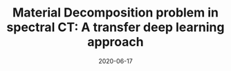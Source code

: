---
title: "Material Decomposition problem in spectral CT: A transfer deep learning approach"
collection: accepted
authors: 'J. Abascal, N. Ducros, V. Pronina, S. Bussod, A. Hauptmann, S. Arridge, P. Douek, F. Peyrin'
date: 2020-06-17
venue: '2020 IEEE ISBI Workshops: Deep Learning for Biomedical Image Reconstruction'
paperlink: 'https://hal.archives-ouvertes.fr/hal-02587658/'
---